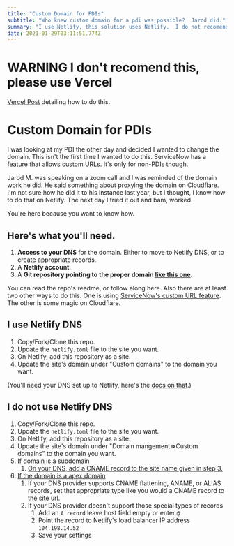 ```yaml
---
title: "Custom Domain for PDIs"
subtitle: "Who knew custom domain for a pdi was possible?  Jarod did."
summary: "I use Netlify, this solution uses Netlify.  I do not recomend using this outside of your PDI"
date: 2021-01-29T03:11:51.774Z
---
```


# WARNING I don't recomend this, please use Vercel 

[Vercel Post](/2021-02-05-custom-domain-for-pdis-using-vercel) detailing how to do this.



# Custom Domain for PDIs

I was looking at my PDI the other day and decided I wanted to change the domain.  This isn't the first time I wanted to do this.  ServiceNow has a feature that allows custom URLs.  It's only for non-PDIs though.  

Jarod M. was speaking on a zoom call and I was reminded of the domain work he did.  He said something about proxying the domain on Cloudflare.  I'm not sure how he did it to his instance last year, but I thought, I know how to do that on Netlify.  The next day I tried it out and bam, worked.

You're here because you want to know how.  

## Here's what you'll need.

1.  **Access to your DNS** for the domain.  Either to move to Netlify DNS, or to create appropriate records.
2.  A **Netlify account**.
3.  A **Git repository pointing to the proper domain [like this one](https://github.com/jacebenson/dev)**.

You can read the repo's readme, or follow along here.  Also there are at least two other ways to do this.  One is using [ServiceNow's custom URL feature](https://docs.servicenow.com/bundle/paris-platform-administration/page/integrate/authentication/concept/custom-url.html).  The other is some magic on Cloudflare.

## I use Netlify DNS

1. Copy/Fork/Clone this repo.  
2. Update the `netlify.toml` file to the site you want.
3. On Netlify, add this repository as a site.
4. Update the site's domain under "Custom domains" to the domain you want.

(You'll need your DNS set up to Netlify, here's the [docs on that](https://docs.netlify.com/domains-https/netlify-dns/).)

## I do not use Netlify DNS

1. Copy/Fork/Clone this repo.  
2. Update the `netlify.toml` file to the site you want.
3. On Netlify, add this repository as a site.
4. Update the site's domain under "Domain mangement=>Custom domains" to the domain you want.
5. If domain is a subdomain
   1. [On your DNS, add a CNAME record to the site name given in step 3.](https://docs.netlify.com/domains-https/custom-domains/configure-external-dns/)
6. [If the domain is a apex domain](https://docs.netlify.com/domains-https/custom-domains/configure-external-dns/#configure-an-apex-domain)
   1. If your DNS provider supports CNAME flattening, ANAME, or ALIAS records, set that appropriate type like you would a CNAME record to the site url.
   2. If your DNS provider doesn't support those special types of records
      1. Add an `A record` leave host field empty or enter `@`
      2. Point the record to Netlify's load balancer IP address `104.198.14.52`
      3. Save your settings